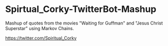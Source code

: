 # Spirtual_Corky-TwitterBot-Mashup
Mashup of quotes from the movies "Waiting for Guffman" and "Jesus Christ Superstar" using Markov Chains.

https://twitter.com/Spiritual_Corky
